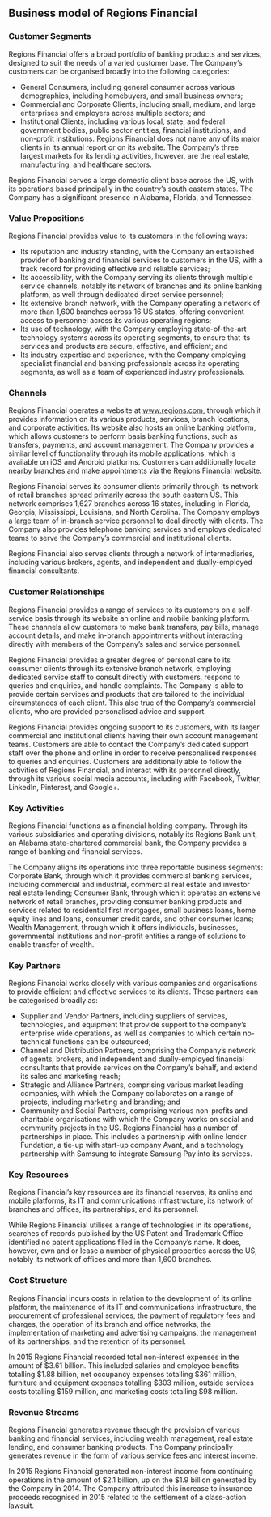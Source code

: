 Business model of Regions Financial
-----------------------------------

 ### Customer Segments

 Regions Financial offers a broad portfolio of banking products and services, designed to suit the needs of a varied customer base. The Company’s customers can be organised broadly into the following categories:

  * General Consumers, including general consumer across various demographics, including homebuyers, and small business owners;
 * Commercial and Corporate Clients, including small, medium, and large enterprises and employers across multiple sectors; and
 * Institutional Clients, including various local, state, and federal government bodies, public sector entities, financial institutions, and non-profit institutions.
  Regions Financial does not name any of its major clients in its annual report or on its website. The Company’s three largest markets for its lending activities, however, are the real estate, manufacturing, and healthcare sectors.

 Regions Financial serves a large domestic client base across the US, with its operations based principally in the country’s south eastern states. The Company has a significant presence in Alabama, Florida, and Tennessee.

 ### Value Propositions

 Regions Financial provides value to its customers in the following ways:

  * Its reputation and industry standing, with the Company an established provider of banking and financial services to customers in the US, with a track record for providing effective and reliable services;
 * Its accessibility, with the Company serving its clients through multiple service channels, notably its network of branches and its online banking platform, as well through dedicated direct service personnel;
 * Its extensive branch network, with the Company operating a network of more than 1,600 branches across 16 US states, offering convenient access to personnel across its various operating regions;
 * Its use of technology, with the Company employing state-of-the-art technology systems across its operating segments, to ensure that its services and products are secure, effective, and efficient; and
 * Its industry expertise and experience, with the Company employing specialist financial and banking professionals across its operating segments, as well as a team of experienced industry professionals.
  ### Channels

 Regions Financial operates a website at www.regions.com, through which it provides information on its various products, services, branch locations, and corporate activities. Its website also hosts an online banking platform, which allows customers to perform basis banking functions, such as transfers, payments, and account management. The Company provides a similar level of functionality through its mobile applications, which is available on iOS and Android platforms. Customers can additionally locate nearby branches and make appointments via the Regions Financial website.

 Regions Financial serves its consumer clients primarily through its network of retail branches spread primarily across the south eastern US. This network comprises 1,627 branches across 16 states, including in Florida, Georgia, Mississippi, Louisiana, and North Carolina. The Company employs a large team of in-branch service personnel to deal directly with clients. The Company also provides telephone banking services and employs dedicated teams to serve the Company’s commercial and institutional clients.

 Regions Financial also serves clients through a network of intermediaries, including various brokers, agents, and independent and dually-employed financial consultants.

 ### Customer Relationships

 Regions Financial provides a range of services to its customers on a self-service basis through its website an online and mobile banking platform. These channels allow customers to make bank transfers, pay bills, manage account details, and make in-branch appointments without interacting directly with members of the Company’s sales and service personnel.

 Regions Financial provides a greater degree of personal care to its consumer clients through its extensive branch network, employing dedicated service staff to consult directly with customers, respond to queries and enquiries, and handle complaints. The Company is able to provide certain services and products that are tailored to the individual circumstances of each client. This also true of the Company’s commercial clients, who are provided personalised advice and support.

 Regions Financial provides ongoing support to its customers, with its larger commercial and institutional clients having their own account management teams. Customers are able to contact the Company’s dedicated support staff over the phone and online in order to receive personalised responses to queries and enquiries. Customers are additionally able to follow the activities of Regions Financial, and interact with its personnel directly, through its various social media accounts, including with Facebook, Twitter, LinkedIn, Pinterest, and Google+.

 ### Key Activities

 Regions Financial functions as a financial holding company. Through its various subsidiaries and operating divisions, notably its Regions Bank unit, an Alabama state-chartered commercial bank, the Company provides a range of banking and financial services.

 The Company aligns its operations into three reportable business segments: Corporate Bank, through which it provides commercial banking services, including commercial and industrial, commercial real estate and investor real estate lending; Consumer Bank, through which it operates an extensive network of retail branches, providing consumer banking products and services related to residential first mortgages, small business loans, home equity lines and loans, consumer credit cards, and other consumer loans; Wealth Management, through which it offers individuals, businesses, governmental institutions and non-profit entities a range of solutions to enable transfer of wealth.

 ### Key Partners

 Regions Financial works closely with various companies and organisations to provide efficient and effective services to its clients. These partners can be categorised broadly as:

  * Supplier and Vendor Partners, including suppliers of services, technologies, and equipment that provide support to the company’s enterprise wide operations, as well as companies to which certain no-technical functions can be outsourced;
 * Channel and Distribution Partners, comprising the Company’s network of agents, brokers, and independent and dually-employed financial consultants that provide services on the Company’s behalf, and extend its sales and marketing reach;
 * Strategic and Alliance Partners, comprising various market leading companies, with which the Company collaborates on a range of projects, including marketing and branding; and
 * Community and Social Partners, comprising various non-profits and charitable organisations with which the Company works on social and community projects in the US.
  Regions Financial has a number of partnerships in place. This includes a partnership with online lender Fundation, a tie-up with start-up company Avant, and a technology partnership with Samsung to integrate Samsung Pay into its services.

 ### Key Resources

 Regions Financial’s key resources are its financial reserves, its online and mobile platforms, its IT and communications infrastructure, its network of branches and offices, its partnerships, and its personnel.

 While Regions Financial utilises a range of technologies in its operations, searches of records published by the US Patent and Trademark Office identified no patent applications filed in the Company’s name. It does, however, own and or lease a number of physical properties across the US, notably its network of offices and more than 1,600 branches.

 ### Cost Structure

 Regions Financial incurs costs in relation to the development of its online platform, the maintenance of its IT and communications infrastructure, the procurement of professional services, the payment of regulatory fees and charges, the operation of its branch and office networks, the implementation of marketing and advertising campaigns, the management of its partnerships, and the retention of its personnel.

 In 2015 Regions Financial recorded total non-interest expenses in the amount of $3.61 billion. This included salaries and employee benefits totalling $1.88 billion, net occupancy expenses totalling $361 million, furniture and equipment expenses totalling $303 million, outside services costs totalling $159 million, and marketing costs totalling $98 million.

 ### Revenue Streams

 Regions Financial generates revenue through the provision of various banking and financial services, including wealth management, real estate lending, and consumer banking products. The Company principally generates revenue in the form of various service fees and interest income.

 In 2015 Regions Financial generated non-interest income from continuing operations in the amount of $2.1 billion, up on the $1.9 billion generated by the Company in 2014. The Company attributed this increase to insurance proceeds recognised in 2015 related to the settlement of a class-action lawsuit.